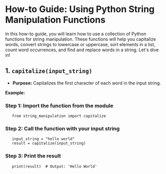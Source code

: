 # How-to Guide: Using Python String Manipulation Functions

In this how-to guide, you will learn how to use a collection of Python functions for string manipulation. These functions will help you capitalize words, convert strings to lowercase or uppercase, sort elements in a list, count word occurrences, and find and replace words in a string. Let's dive in!

## 1. `capitalize(input_string)`

- **Purpose:** Capitalizes the first character of each word in the input string.

**Example:**

### Step 1: Import the function from the module
```
   from string_manipulation import capitalize
```
### Step 2: Call the function with your input string
```
   input_string = "hello world"
   result = capitalize(input_string)
```
### Step 3: Print the result
```
   print(result)  # Output: 'Hello World'
```

